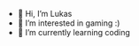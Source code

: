 - 👋 Hi, I’m Lukas
- 👀 I’m interested in gaming :) 
- 🌱 I’m currently learning coding

<!---
LukasPowroznik/LukasPowroznik is a ✨ special ✨ repository because its `README.md` (this file) appears on your GitHub profile.
You can click the Preview link to take a look at your changes.
--->
